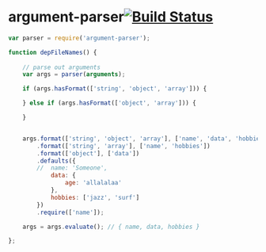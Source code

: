 # argument-parser[![Build Status](https://secure.travis-ci.org/simonfan/argument-parser.png?branch=master)](http://travis-ci.org/simonfan/argument-parser)

``` javascript
var parser = require('argument-parser');

function depFileNames() {
	
	// parse out arguments
	var args = parser(arguments);

	if (args.hasFormat(['string', 'object', 'array'])) {

	} else if (args.hasFormat(['object', 'array'])) {

	}


	args.format(['string', 'object', 'array'], ['name', 'data', 'hobbies'])
		.format(['string', 'array'], ['name', 'hobbies'])
		.format(['object'], ['data'])
		.defaults({
		//	name: 'Someone',
			data: {
				age: 'allalalaa'
			},
			hobbies: ['jazz', 'surf']
		})
		.require(['name']);

	args = args.evaluate();	// { name, data, hobbies }

};

```
